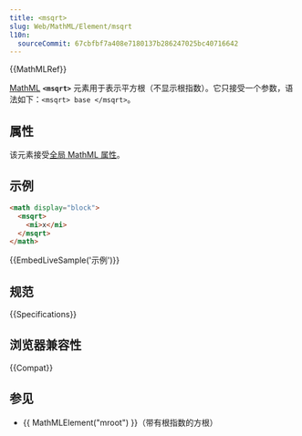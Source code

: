 ```yaml
---
title: <msqrt>
slug: Web/MathML/Element/msqrt
l10n:
  sourceCommit: 67cbfbf7a408e7180137b286247025bc40716642
---
```


{{MathMLRef}}

[MathML](/zh-CN/docs/Web/MathML) **`<msqrt>`** 元素用于表示平方根（不显示根指数）。它只接受一个参数，语法如下：`<msqrt> base </msqrt>`。

## 属性

该元素接受[全局 MathML 属性](/zh-CN/docs/Web/MathML/Global_attributes)。

## 示例

```html
<math display="block">
  <msqrt>
    <mi>x</mi>
  </msqrt>
</math>
```

{{EmbedLiveSample('示例')}}

## 规范

{{Specifications}}

## 浏览器兼容性

{{Compat}}

## 参见

- {{ MathMLElement("mroot") }}（带有根指数的方根）
